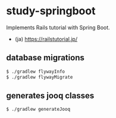 # study-springboot
Implements Rails tutorial with Spring Boot.

- (ja) https://railstutorial.jp/

## database migrations
```sh
$ ./gradlew flywayInfo
$ ./gradlew flywayMigrate
```

## generates jooq classes
```sh
$ ./gradlew generateJooq
```
